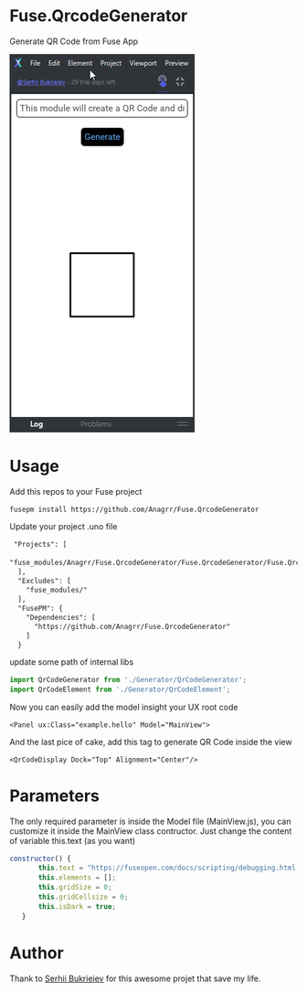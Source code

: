 # Fuse.QrcodeGenerator
Generate QR Code from Fuse App

![Generated qr_code](2021-02-27_16-31-00.gif)

# Usage
Add this repos to your Fuse project
```
fusepm install https://github.com/Anagrr/Fuse.QrcodeGenerator
```
Update your project .uno file
```uno
 "Projects": [
    "fuse_modules/Anagrr/Fuse.QrcodeGenerator/Fuse.QrcodeGenerator/Fuse.QrcodeGenerator.unoproj"
  ],
  "Excludes": [
    "fuse_modules/"
  ],
  "FusePM": {
    "Dependencies": [
      "https://github.com/Anagrr/Fuse.QrcodeGenerator"
    ]
  }
 ```
 update some path of internal libs
 ```javascript
 import QrCodeGenerator from './Generator/QrCodeGenerator';
 import QrCodeElement from './Generator/QrCodeElement';
 ```
 Now you can easily add the model insight your UX root code
 ```ux
 <Panel ux:Class="example.hello" Model="MainView">
 ```
 And the last pice of cake, add this tag to generate QR Code inside the view
 ```ux
 <QrCodeDisplay Dock="Top" Alignment="Center"/>
 ```
 # Parameters
 The only required parameter is inside the Model file (MainView.js), you can customize it
 inside the MainView class contructor. Just change the content of variable this.text (as you want)
 ```javascript
 constructor() {
        this.text = "https://fuseopen.com/docs/scripting/debugging.html https://fuseopen.com/docs/scripting/debugging.html https://fuseopen.com/docs/scripting/debugging.html";
        this.elements = [];
        this.gridSize = 0;
        this.gridCellsize = 0;
        this.isDark = true;
    }
 ```
 # Author
 Thank to [Serhii Bukrieiev](https://github.com/Anagrr/) for this awesome projet that save my life. 
